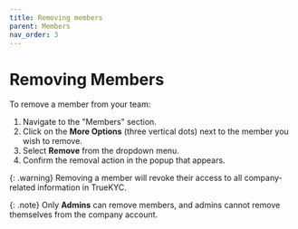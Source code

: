 ```yaml
---
title: Removing members
parent: Members
nav_order: 3
---
```


# Removing Members

To remove a member from your team:

1. Navigate to the "Members" section.
2. Click on the **More Options** (three vertical dots) next to the member you wish to remove.
3. Select **Remove** from the dropdown menu.
4. Confirm the removal action in the popup that appears.

{: .warning}
Removing a member will revoke their access to all company-related information in TrueKYC.

{: .note}
Only **Admins** can remove members, and admins cannot remove themselves from the company account.